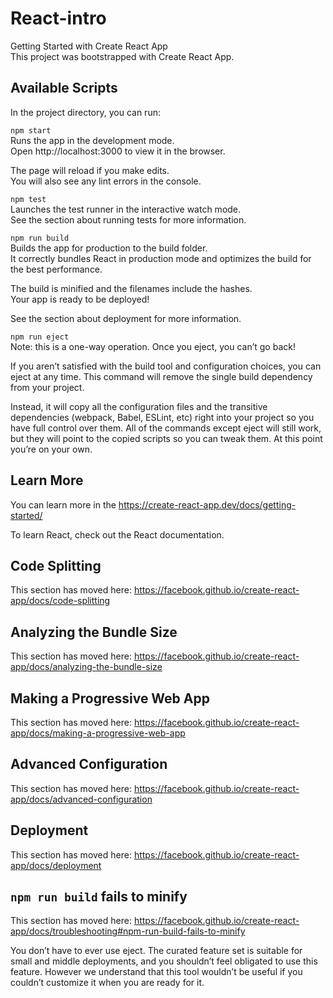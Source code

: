 # React-intro

Getting Started with Create React App  <br/>
This project was bootstrapped with Create React App.<br/>

## Available Scripts <br/>
In the project directory, you can run: <br/>

`npm start` <br/>
Runs the app in the development mode. <br/>
Open http://localhost:3000 to view it in the browser. <br/>

The page will reload if you make edits. <br/>
You will also see any lint errors in the console. <br/>

`npm test` <br/>
Launches the test runner in the interactive watch mode. <br/>
See the section about running tests for more information. <br/>

`npm run build`  <br/>
Builds the app for production to the build folder.  <br/>
It correctly bundles React in production mode and optimizes the build for the best performance.  <br/>

The build is minified and the filenames include the hashes. <br/>
Your app is ready to be deployed! <br/>

See the section about deployment for more information. <br/>

`npm run eject` <br/>
Note: this is a one-way operation. Once you eject, you can’t go back! <br/>

If you aren’t satisfied with the build tool and configuration choices, you can eject at any time. This command will remove the single build dependency from your project. <br/>

Instead, it will copy all the configuration files and the transitive dependencies (webpack, Babel, ESLint, etc) right into your project so you have full control over them. All of the commands except eject will still work, but they will point to the copied scripts so you can tweak them. At this point you’re on your own. <br/>

## Learn More
You can learn more in the https://create-react-app.dev/docs/getting-started/

To learn React, check out the React documentation.

## Code Splitting  <br/>
This section has moved here: https://facebook.github.io/create-react-app/docs/code-splitting

## Analyzing the Bundle Size  <br/>
This section has moved here: https://facebook.github.io/create-react-app/docs/analyzing-the-bundle-size

## Making a Progressive Web App  <br/>
This section has moved here: https://facebook.github.io/create-react-app/docs/making-a-progressive-web-app

## Advanced Configuration  <br/>
This section has moved here: https://facebook.github.io/create-react-app/docs/advanced-configuration

## Deployment   <br/>
This section has moved here: https://facebook.github.io/create-react-app/docs/deployment

## `npm run build` fails to minify  <br/>
This section has moved here: https://facebook.github.io/create-react-app/docs/troubleshooting#npm-run-build-fails-to-minify

You don’t have to ever use eject. The curated feature set is suitable for small and middle deployments, and you shouldn’t feel obligated to use this feature. However we understand that this tool wouldn’t be useful if you couldn’t customize it when you are ready for it. 
